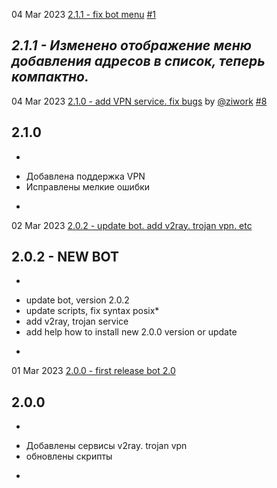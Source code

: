 04 Mar 2023
[2.1.1 - fix bot menu](https://github.com/ziwork/bypass_keenetic/releases/tag/2.1.1)
[#1](https://github.com/ziwork/bypass_keenetic/issues/1)
## *2.1.1 - Изменено отображение меню добавления адресов в список, теперь компактно.*

04 Mar 2023
[2.1.0 - add VPN service. fix bugs](https://github.com/ziwork/bypass_keenetic/releases/tag/2.1.0) by [@ziwork](https://github.com/ziwork)
[#8](https://github.com/ziwork/bypass_keenetic/issues/8)
## 2.1.0
*
- Добавлена поддержка VPN
- Исправлены мелкие ошибки
*

02 Mar 2023
[2.0.2 - update bot. add v2ray. trojan vpn. etc](https://github.com/ziwork/bypass_keenetic/releases/tag/2.0.2)
## 2.0.2 - NEW BOT
*
- update bot, version 2.0.2
- update scripts, fix syntax posix*
- add v2ray, trojan service
- add help how to install new 2.0.0 version or update
*

01 Mar 2023
[2.0.0 - first release bot 2.0](https://github.com/ziwork/bypass_keenetic/releases/tag/2.0.0)
## 2.0.0 
*
- Добавлены сервисы v2ray. trojan vpn
- обновлены скрипты
*